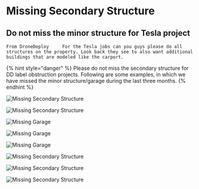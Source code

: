 # Missing Secondary Structure

## Do not miss the minor structure for Tesla project

`From DroneDeploy    
For the Tesla jobs can you guys please do all structures on the property. Look back they see to also want additional buildings that are modeled like the carport.`

{% hint style="danger" %}
Please do not miss the secondary structure for DD label obstruction projects. Following are some examples, in which we have missed the minor structure/garage during the last three months.
{% endhint %}

![Missing Secondary Structure](../../.gitbook/assets/image%20%283%29.png)

![Missing Secondary Structure](../../.gitbook/assets/screen-shot-2018-07-25-at-8.00.06-am.png)

![Missing Garage](../../.gitbook/assets/screen-shot-2018-07-23-at-8.23.04-am.png)

![Missing Garage](../../.gitbook/assets/screen-shot-2018-07-16-at-11.48.16-am.png)

![Missing Garage](../../.gitbook/assets/screen-shot-2018-07-13-at-10.19.17-am.png)

![Missing Secondary Structure](../../.gitbook/assets/image-1.png)

![Missing Secondary Structure](../../.gitbook/assets/pastedimage.png)

![Missing Secondary Structure](../../.gitbook/assets/2018-05-30_16-15-00.jpg)

